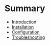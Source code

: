 # Summary

* [Introduction](README.md)
* [Installation](chapter1.md)
* [Configuration](configuration.md)
* [Troubleshooting](troubleshooting.md)

